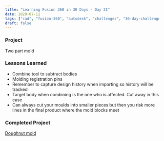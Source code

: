 ```yaml
---
title: "Learning Fusion 360 in 30 Days - Day 21"
date: 2020-07-11
tags: ["cad", "fusion-360", "autodesk", "challenges", "30-day-challenge", "fusion-360-in-30"]
draft: false
---
```

### Project
Two part mold

### Lessons Learned
- Combine tool to subtract bodies
- Molding registration pins
- Remember to capture design history when importing so history will be tracked
- Target body when combining is the one who is affected. Cut away in this case
- Can always cut your moulds into smaller pieces but then you risk more lines in the final product where the mold blocks meet

### Completed Project
[Doughnut mold](https://a360.co/2VTGd9p)